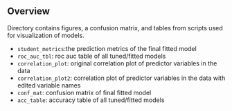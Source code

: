 ## Overview

Directory contains figures, a confusion matrix, and tables from scripts used for visualization of models. 

- `student_metrics`:the prediction metrics of the final fitted model
- `roc_auc_tbl`: roc auc table of all tuned/fitted models
- `correlation_plot`: original correlation plot of predictor variables in the data 
- `correlation_plot2`: correlation plot of predictor variables in the data with edited variable names
- `conf_mat`: confusion matrix of final fitted model
- `acc_table`: accuracy table of all tuned/fitted models